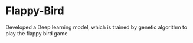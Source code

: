 # Flappy-Bird
Developed a Deep learning model, which is trained by genetic algorithm to play the flappy bird game
